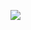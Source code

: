 
<a href="https://instagram.com/marineehanc_?igshid=YmMyMTA2M2Y="><img src="https://readme-typing-svg.herokuapp.com?font=Time+New+Roman&color=%ffc0cbsize=25&center=true&vCenter=true&width=600&height=100&lines=I'm+Marinee+Han;Innovation+Engineer+Student"></a>
<!--
**marineehan-2307/marineehan-2307** is a ✨ _special_ ✨ repository because its `README.md` (this file) appears on your GitHub profile.

Here are some ideas to get you started:

- 🔭 I’m currently working on ...
- 🌱 I’m currently learning ...
- 👯 I’m looking to collaborate on ...
- 🤔 I’m looking for help with ...
- 💬 Ask me about ...
- 📫 How to reach me: ...
- 😄 Pronouns: ...
- ⚡ Fun fact: ...
-->
